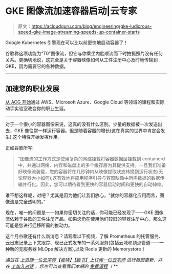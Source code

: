 # GKE 图像流加速容器启动|云专家

> 原文：<https://acloudguru.com/blog/engineering/gke-ludicrous-speed-gke-image-streaming-speeds-up-container-starts>

Google Kubernetes 引擎现在可以比以前更快地启动容器了！

谷歌称这项功能为“T0”图像流，但它与你乘坐内胎顺流而下时拍摄照片没有任何关系。更确切地说，这完全是关于容器映像如何从工件注册中心及时地传输到 GKE，因为需要它的各种数据。

* * *

## 加速您的职业发展

[从 ACG 开始](https://acloudguru.com/pricing)通过 AWS、Microsoft Azure、Google Cloud 等领域的课程和实际动手实验室改变你的职业生涯。

* * *

对于一个很小的容器图像来说，这真的没有什么区别。少量的数据被一次发送出去，GKE 像往常一样运行容器。但是随着容器的增长(这在真实的世界中肯定会发生),这个特性开始发挥作用。

正如谷歌所写:

> “图像流的工作方式是使用复杂的网络挂载将容器数据层挂载到 containerd 中，并通过网络、内存和磁盘上的多个缓存层为其提供支持。一旦我们准备好映像流装载，您的容器将在几秒钟内从映像提取状态转换到运行状态(无论容器大小如何);这有效地将应用程序引导与容器映像中所需数据的数据传输并行化。因此，您可以期待看到更快的容器启动时间和更快的自动伸缩。

谁不想这样呢，对吧？尤其是因为他们让我们放心，“就你的容器化应用而言，图像流是完全透明的。”

现在，唯一的问题是——如果你密切关注的话，你可能已经发现了——GKE 图像流依赖于谷歌的工件注册产品。如果您仍在使用他们较旧的容器注册中心，那么这可能是您进行迁移所需的推动力。

这个月谷歌还有什么新消息？请观看以下视频，了解 Prometheus 的托管服务、云日志记录上下文跟踪、现已正式发布的一系列服务(包括云域和顶点管道——一种新的无服务器 MLOps 解决方案),以及 Redis 更新的 Memorystore！

*通过在* [*上追随一位云宗师【推特】*](https://twitter.com/acloudguru)*[*【脸书】*](https://www.facebook.com/acloudguru)*[*上订阅一位云宗师*](https://www.youtube.com/c/AcloudGuru/?sub_confirmation=1) *进行每周更新，并在* [*上加入对话*](http://discord.gg/acloudguru) *。您也可以查看我们本期的* [*免费课程*](https://acloudguru.com/blog/news/whats-free-at-acg) *！***